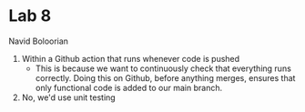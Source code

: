 # Lab 8
Navid Boloorian<br>

1. Within a Github action that runs whenever code is pushed
    - This is because we want to continuously check that everything runs correctly. Doing this on Github, before anything merges, ensures that only functional code is added to our main branch.
2. No, we'd use unit testing

